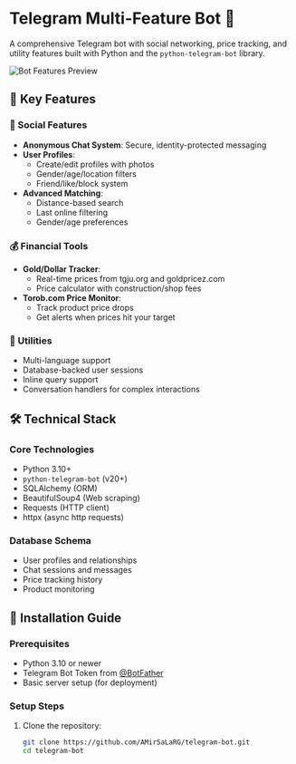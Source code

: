 # Telegram Multi-Feature Bot 🤖

A comprehensive Telegram bot with social networking, price tracking, and utility features built with Python and the `python-telegram-bot` library.

![Bot Features Preview](https://lh3.googleusercontent.com/pw/AP1GczNhKUKlk7S4el9yF8oWOs0HQfBNqzq7lvtO-A-UOJal4FtCrp9zp7EY2mf1zRGNhz3X4ZveuBWaDKJi_qnHKevmWaYit6C0vFPzltoPu3WrY6bCETdvCcLbtJuIf3yHpHhBYMoVpNQTRussaIJg_qy3=w1200-h500-s-no-gm?authuser=0)


## 🌟 Key Features

### 💬 Social Features

- **Anonymous Chat System**: Secure, identity-protected messaging
- **User Profiles**:
  - Create/edit profiles with photos
  - Gender/age/location filters
  - Friend/like/block system
- **Advanced Matching**:
  - Distance-based search
  - Last online filtering
  - Gender/age preferences

### 💰 Financial Tools

- **Gold/Dollar Tracker**:
  - Real-time prices from tgju.org and goldpricez.com
  - Price calculator with construction/shop fees
- **Torob.com Price Monitor**:
  - Track product price drops
  - Get alerts when prices hit your target

### 🔧 Utilities

- Multi-language support
- Database-backed user sessions
- Inline query support
- Conversation handlers for complex interactions

## 🛠 Technical Stack

### Core Technologies

- Python 3.10+
- `python-telegram-bot` (v20+)
- SQLAlchemy (ORM)
- BeautifulSoup4 (Web scraping)
- Requests (HTTP client)
- httpx (async http requests)

### Database Schema

- User profiles and relationships
- Chat sessions and messages
- Price tracking history
- Product monitoring

## 🚀 Installation Guide

### Prerequisites

- Python 3.10 or newer
- Telegram Bot Token from [@BotFather](https://t.me/BotFather)
- Basic server setup (for deployment)

### Setup Steps

1. Clone the repository:
   ```bash
   git clone https://github.com/AMirSaLaRG/telegram-bot.git
   cd telegram-bot
   ```
